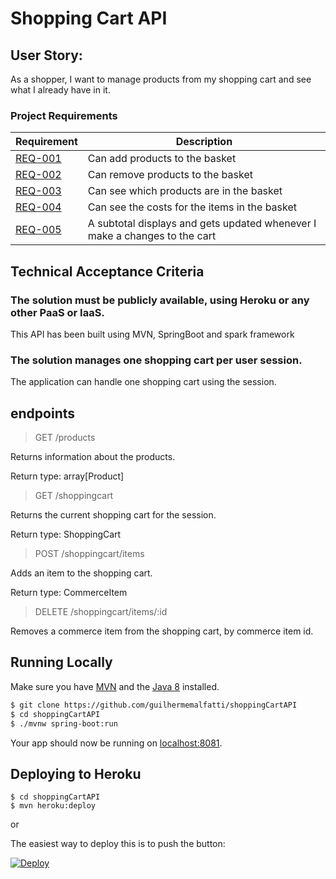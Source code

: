 # Shopping Cart API

## User Story:
As a shopper, I want to manage products from my shopping cart and see what I already have in it.

### Project Requirements

| Requirement | Description
| ------ | ------ 
| [REQ-001](#Can-add-products-to-the-basket) | Can add products to the basket |
| [REQ-002](#Can-remove-products-to-the-basket) | Can remove products to the basket |
| [REQ-003](#Can-see-which-products-are-in-the-basket) | Can see which products are in the basket |
| [REQ-004](#Can-see-the-costs-for-the-items-in-the-basket) | Can see the costs for the items in the basket |
| [REQ-005](#A-subtotal-displays-and-gets-updated-whenever-I-make-a-changes-to-the-cart) | A subtotal displays and gets updated whenever I make a changes to the cart |

## Technical Acceptance Criteria

### The solution must be publicly available, using Heroku or any other PaaS or IaaS.
This API has been built using MVN, SpringBoot and spark framework

### The solution manages one shopping cart per user session.
The application can handle one shopping cart using the session.

## endpoints

> GET /products

Returns information about the products.

Return type: array[Product]

> GET /shoppingcart

Returns the current shopping cart for the session. 

Return type: ShoppingCart

> POST /shoppingcart/items

Adds an item to the shopping cart.

Return type: CommerceItem

> DELETE /shoppingcart/items/:id

Removes a commerce item from the shopping cart, by commerce item id.

## Running Locally

Make sure you have [MVN](https://maven.apache.org/) and the [Java 8](https://www.java.com/pt_BR/download/) installed.

```sh
$ git clone https://github.com/guilhermemalfatti/shoppingCartAPI
$ cd shoppingCartAPI
$ ./mvnw spring-boot:run
```

Your app should now be running on [localhost:8081](http://localhost:8081/).

## Deploying to Heroku

```
$ cd shoppingCartAPI
$ mvn heroku:deploy
```

or

The easiest way to deploy this is to push the button:

[![Deploy](https://www.herokucdn.com/deploy/button.png)](https://heroku.com/deploy)
